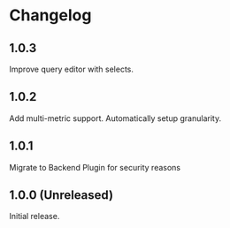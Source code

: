 # Changelog

## 1.0.3
Improve query editor with selects.
## 1.0.2

Add multi-metric support.
Automatically setup granularity.
## 1.0.1

Migrate to Backend Plugin for security reasons
## 1.0.0 (Unreleased)

Initial release. 
